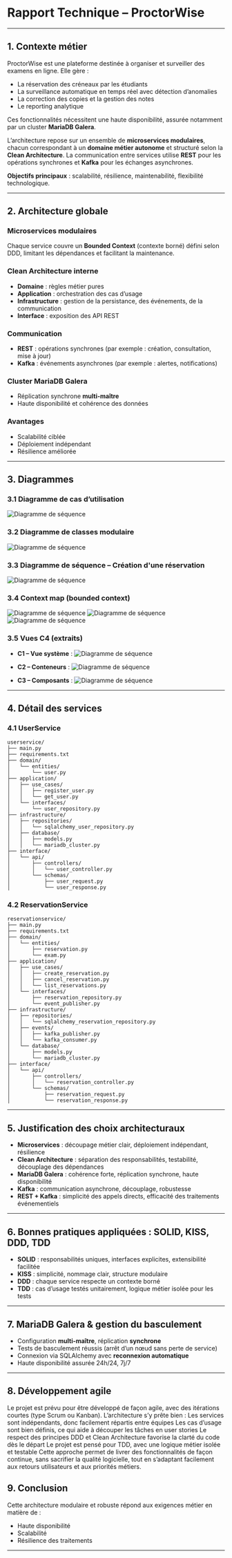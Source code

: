 # Rapport Technique – ProctorWise

---

## 1. Contexte métier

ProctorWise est une plateforme destinée à organiser et surveiller des examens en ligne. Elle gère :

* La réservation des créneaux par les étudiants
* La surveillance automatique en temps réel avec détection d’anomalies
* La correction des copies et la gestion des notes
* Le reporting analytique

Ces fonctionnalités nécessitent une haute disponibilité, assurée notamment par un cluster **MariaDB Galera**.

L’architecture repose sur un ensemble de **microservices modulaires**, chacun correspondant à un **domaine métier autonome** et structuré selon la **Clean Architecture**. La communication entre services utilise **REST** pour les opérations synchrones et **Kafka** pour les échanges asynchrones.

**Objectifs principaux** : scalabilité, résilience, maintenabilité, flexibilité technologique.

---

## 2. Architecture globale

### Microservices modulaires

Chaque service couvre un **Bounded Context** (contexte borné) défini selon DDD, limitant les dépendances et facilitant la maintenance.

### Clean Architecture interne

* **Domaine** : règles métier pures
* **Application** : orchestration des cas d’usage
* **Infrastructure** : gestion de la persistance, des événements, de la communication
* **Interface** : exposition des API REST

### Communication

* **REST** : opérations synchrones (par exemple : création, consultation, mise à jour)
* **Kafka** : événements asynchrones (par exemple : alertes, notifications)

### Cluster MariaDB Galera

* Réplication synchrone **multi-maître**
* Haute disponibilité et cohérence des données

### Avantages

* Scalabilité ciblée
* Déploiement indépendant
* Résilience améliorée

---

## 3. Diagrammes

### 3.1 Diagramme de cas d’utilisation

![Diagramme de séquence](images/use_case.png)

### 3.2 Diagramme de classes modulaire

![Diagramme de séquence](images/DDC_modulaire.png)


### 3.3 Diagramme de séquence – Création d'une réservation

![Diagramme de séquence](images/sequence_reservation.png)

### 3.4 Context map (bounded context)

![Diagramme de séquence](images/service-1-2.png)
![Diagramme de séquence](images/service-3-4.png)
![Diagramme de séquence](images/service-5-6.png)


### 3.5 Vues C4 (extraits)

* **C1 – Vue système** : 
![Diagramme de séquence](images/C1.png)

* **C2 – Conteneurs** : 
![Diagramme de séquence](images/C2.png)

* **C3 – Composants** : 
![Diagramme de séquence](images/C3.png)


---

## 4. Détail des services

### 4.1 UserService

```
userservice/
├── main.py
├── requirements.txt
├── domain/
│   └── entities/
│       └── user.py
├── application/
│   ├── use_cases/
│   │   ├── register_user.py
│   │   └── get_user.py
│   └── interfaces/
│       └── user_repository.py
├── infrastructure/
│   ├── repositories/
│   │   └── sqlalchemy_user_repository.py
│   ├── database/
│   │   ├── models.py
│   │   └── mariadb_cluster.py
├── interface/
│   └── api/
│       ├── controllers/
│       │   └── user_controller.py
│       └── schemas/
│           ├── user_request.py
│           └── user_response.py
```

### 4.2 ReservationService

```
reservationservice/
├── main.py
├── requirements.txt
├── domain/
│   └── entities/
│       ├── reservation.py
│       └── exam.py
├── application/
│   ├── use_cases/
│   │   ├── create_reservation.py
│   │   ├── cancel_reservation.py
│   │   └── list_reservations.py
│   └── interfaces/
│       ├── reservation_repository.py
│       └── event_publisher.py
├── infrastructure/
│   ├── repositories/
│   │   └── sqlalchemy_reservation_repository.py
│   ├── events/
│   │   ├── kafka_publisher.py
│   │   └── kafka_consumer.py
│   └── database/
│       ├── models.py
│       └── mariadb_cluster.py
├── interface/
│   └── api/
│       ├── controllers/
│       │   └── reservation_controller.py
│       └── schemas/
│           ├── reservation_request.py
│           └── reservation_response.py
```

---

## 5. Justification des choix architecturaux

* **Microservices** : découpage métier clair, déploiement indépendant, résilience
* **Clean Architecture** : séparation des responsabilités, testabilité, découplage des dépendances
* **MariaDB Galera** : cohérence forte, réplication synchrone, haute disponibilité
* **Kafka** : communication asynchrone, découplage, robustesse
* **REST + Kafka** : simplicité des appels directs, efficacité des traitements événementiels

---

## 6. Bonnes pratiques appliquées : SOLID, KISS, DDD, TDD

* **SOLID** : responsabilités uniques, interfaces explicites, extensibilité facilitée
* **KISS** : simplicité, nommage clair, structure modulaire
* **DDD** : chaque service respecte un contexte borné
* **TDD** : cas d’usage testés unitairement, logique métier isolée pour les tests

---

## 7. MariaDB Galera & gestion du basculement

* Configuration **multi-maître**, réplication **synchrone**
* Tests de basculement réussis (arrêt d’un nœud sans perte de service)
* Connexion via SQLAlchemy avec **reconnexion automatique**
* Haute disponibilité assurée 24h/24, 7j/7

---

## 8. Développement agile
Le projet est prévu pour être développé de façon agile, avec des itérations courtes (type Scrum ou Kanban). L’architecture s’y prête bien :
Les services sont indépendants, donc facilement répartis entre équipes
Les cas d’usage sont bien définis, ce qui aide à découper les tâches en user stories
Le respect des principes DDD et Clean Architecture favorise la clarté du code dès le départ
Le projet est pensé pour TDD, avec une logique métier isolée et testable
Cette approche permet de livrer des fonctionnalités de façon continue, sans sacrifier la qualité logicielle, tout en s’adaptant facilement aux retours utilisateurs et aux priorités métiers.

## 9. Conclusion
Cette architecture modulaire et robuste répond aux exigences métier en matière de :

* Haute disponibilité
* Scalabilité
* Résilience des traitements

---
